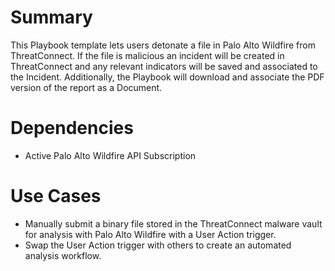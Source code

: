 # Summary
This Playbook template lets users detonate a file in Palo Alto Wildfire from ThreatConnect. If the file is malicious an incident will be created in ThreatConnect and any relevant indicators will be saved and associated to the Incident. Additionally, the Playbook will download and associate the PDF version of the report as a Document.

# Dependencies

* Active Palo Alto Wildfire API Subscription

# Use Cases
* Manually submit a binary file stored in the ThreatConnect malware vault for analysis with Palo Alto Wildfire with a User Action trigger.
* Swap the User Action trigger with others to create an automated analysis workflow.
